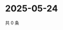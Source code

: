 # 2025-05-24

共 0 条

<!-- BEGIN ZHIHUQUESTIONS -->
<!-- 最后更新时间 Sat May 24 2025 21:20:43 GMT+0800 (China Standard Time) -->

<!-- END ZHIHUQUESTIONS -->
